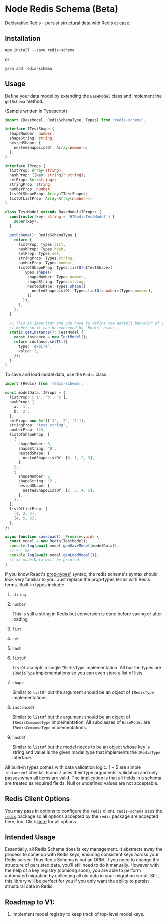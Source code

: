 Node Redis Schema (Beta)
=================

Declarative Redis - persist structural data with Redis at ease.

## Installation

  `npm install --save redis-schema`

  or

  `yarn add redis-schema`

## Usage

Define your data model by extending the `BaseModel` class and implement the `getSchema` method.

(Sample written in Typescript)

```Typescript
import {BaseModel, RedisSchemaType, Types} from 'redis-schema';

interface ITestShape {
  shapeNumber: number;
  shapeString: string;
  nestedShape: {
    nestedShapeListOf: Array<number>;
  };
}

interface IProps {
  listProp: Array<string>;
  hashProp: {[key: string]: string};
  setProp: Set<string>;
  stringProp: string;
  numberProp: number;
  listOfShapeProp: Array<ITestShape>;
  listOfListProp: Array<Array<number>>;
}

class TestModel extends BaseModel<IProps> {
  constructor(key: string = 'HTRedisTestModel') {
    super(key);
  }

  getSchema(): RedisSchemaType {
    return {
      listProp: Types.list,
      hashProp: Types.hash,
      setProp: Types.set,
      stringProp: Types.string,
      numberProp: Types.number,
      listOfShapeProp: Types.listOf<ITestShape>(
        Types.shape({
          shapeNumber: Types.number,
          shapeString: Types.string,
          nestedShape: Types.shape({
            nestedShapeListOf: Types.listOf<number>(Types.number),
          }),
        }),
      ),
    };
  }

  // This is important and you have to define the default behavior of your
  // model so it can be consumed by `Redis` class.
  static getInstance(): TestModel {
    const instance = new TestModel();
    return instance.setTtl({
      type: 'expire',
      value: 2,
    });
  }
}
```

To save and load model data, use the `Redis` class:

```Typescript
import {Redis} from 'redis-schema';

const modelData: IProps = {
  listProp: ['a', 'b', 'c'],
  hashProp: {
    a: '1',
    b: '2',
  },
  setProp: new Set(['1', '2', '3']),
  stringProp: 'test string',
  numberProp: 123,
  listOfShapeProp: [
    {
      shapeNumber: 0,
      shapeString: '0',
      nestedShape: {
        nestedShapeListOf: [0, 1, 2, 3],
      }
    },
    {
      shapeNumber: 2,
      shapeString: '2',
      nestedShape: {
        nestedShapeListOf: [2, 3, 4, 5],
      },
    },
  ],
  listOfListProp: [
    [1, 2, 3],
    [4, 5, 6],
  ],
};

async function saveLoad(): Promise<void> {
  const model = new Redis(TestModel);
  console.log(await model.genSaveModel(modelData));
  // => 'OK'
  console.log(await model.genLoadModel());
  // => modelData will be printed.
}
```

If you know React's [prop-types'](https://www.npmjs.com/package/prop-types) syntax, the redis schema's syntax should look very familiar to you. Just replace the prop-types terms with Redis terms. Built-in types include:
1. `string`
2. `number`
  
   This is still a string in Redis but conversion is done before saving or after loading

3. `list`
4. `set`
5. `hash`
6. `listOf`

   `listOf` accepts a single `IRedisType` implementation. All built-in types are `IRedisType` implementations so you can even store a list of lists.

7. `shape`

   Similar to `listOf` but the argument should be an object of `IRedisType` implementations.

8. `instanceOf`

   Similar to `listOf` but the argument should be an object of `IRedisComposeType` implementation. All subclasses of `BaseModel` are `IRedisComposeType` implementations.

9. `hashOf`

   Similar to `listOf` but the model needs to be an object whose key is string and value is the given model type that implements the `IRedisType` interface.

All built-in types comes with data validation logic. 1 ~ 5 are simple `instanceof` checks. 6 and 7 uses their type arguments' validation and only passes when all items are valid. The implication is that all fields in a schema are treated as required fields. Null or undefined values are not acceptable.

## Redis Client Options

You may pass in options to configure the `redis` client. `redis-schema` uses the [`redis`](https://www.npmjs.com/package/redis) package so all options accepted by the `redis` package are accepted here, too. Click [here](https://www.npmjs.com/package/redis#options-object-properties) for all options.

## Intended Usage

Essentially, all Redis Schema does is key management. It abstracts away the process to come up with Redis keys, ensuring consistent keys across your Redis server. Thus Redis Schema is not an ORM. If you need to change the structure of persisted data, you'll still need to do it manually. However with the help of a key registry (comiong soon), you are able to perform automated migration by collecting all old data in your migration script. Still, this library will be perfect for you if you only want the ability to persist structural data in Redis.

## Roadmap to V1:

1. Implement model registry to keep track of top-level model keys.
